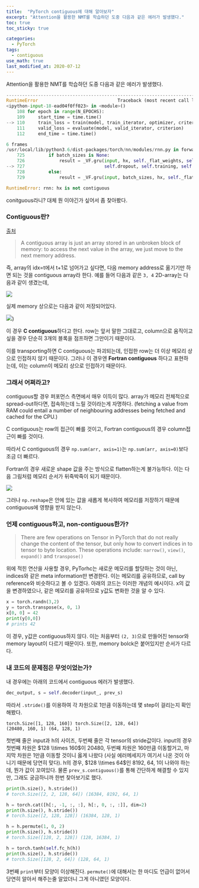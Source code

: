 ```yaml
---
title:  "PyTorch contiguous에 대해 알아보자"
excerpt: "Attention을 활용한 NMT를 학습하던 도중 다음과 같은 에러가 발생했다."
toc: true
toc_sticky: true

categories:
  - PyTorch
tags:
  - contiguous
use_math: true
last_modified_at: 2020-07-12
---
```


Attention을 활용한 NMT를 학습하던 도중 다음과 같은 에러가 발생했다.

```python
---------------------------------------------------------------------------
RuntimeError                              Traceback (most recent call last)
<ipython-input-18-ead04f0ff023> in <module>()
    108 for epoch in range(N_EPOCHS):
    109     start_time = time.time()
--> 110     train_loss = train(model, train_iterator, optimizer, criterion, CLIP)
    111     valid_loss = evaluate(model, valid_iterator, criterion)
    112     end_time = time.time()

6 frames
/usr/local/lib/python3.6/dist-packages/torch/nn/modules/rnn.py in forward(self, input, hx)
    725         if batch_sizes is None:
    726             result = _VF.gru(input, hx, self._flat_weights, self.bias, self.num_layers,
--> 727                              self.dropout, self.training, self.bidirectional, self.batch_first)
    728         else:
    729             result = _VF.gru(input, batch_sizes, hx, self._flat_weights, self.bias,

RuntimeError: rnn: hx is not contiguous
```

conitguous라니? 대체 뭔 이야긴가 싶어서 좀 찾아봤다.

### Contiguous란?

[출처](https://stackoverflow.com/questions/26998223/what-is-the-difference-between-contiguous-and-non-contiguous-arrays?fbclid=IwAR21BZEIAtBzlIR163wQxvPaKE9e0oHpXgB4qEGt9LSsG5an8avYiRfw8as)

> A contiguous array is just an array stored in an unbroken block of memory: to access the next value in the array, we just move to the next memory address.

즉, array의 idx=t에서 t+1로 넘어가고 싶다면, 다음 memory address로 옮기기만 하면 되는 것을 contiguous array라 한다. 예를 들어 다음과 같은 `3, 4` 2D-array는 다음과 같이 생겼는데,

![](https://i.stack.imgur.com/BJIVL.png)

실제 memory 상으로는 다음과 같이 저장되어있다.

![](https://i.stack.imgur.com/MXrA6.png))

이 경우 **C contiguous**하다고 한다. row는 앞서 말한 그대로고, column으로 움직이고 싶을 경우 단순히 3개의 블록을 점프하면 그만이기 때문이다.

이를 transporting하면 C contiguous는 파괴되는데, 인접한 row는 더 이상 메모리 상으로 인접하지 않기 때문이다. 그러나 이 경우엔 **Fortran contiguous** 하다고 표현하는데, 이는 column이 메모리 상으로 인접하기 때문이다.

### 그래서 어쩌라고?

contiguous할 경우 퍼포먼스 측면에서 매우 이득이 많다. array가 메모리 전체적으로 spread-out하다면, 접속하는데 느릴 것이라는게 자명하다. (fetching a value from RAM could entail a number of neighbouring addresses being fetched and cached for the CPU.)

C contiguous는 row의 접근이 빠를 것이고, Fortran contiguous의 경우 column접근이 빠를 것이다.

따라서 C contiguous의 경우 `np.sum(arr, axis=1)`는 `np.sum(arr, axis=0)`보다 조금 더 빠르다.

Fortran의 경우 새로운 shape 값을 주는 방식으로 flatten하는게 불가능하다. 이는 다음 그림처럼 메모리 순서가 뒤죽박죽이 되기 때문이다.

![](https://i.stack.imgur.com/GhErW.png)

그러나 `np.reshape`은 안에 있는 값을 새롭게 복사하여 메모리를 저장하기 때문에 contiguous에 영향을 받지 않는다.

### 언제 contiguous하고, non-contiguous한가?

> There are few operations on Tensor in PyTorch that do not really change the content of the tensor, but only how to convert indices in to tensor to byte location. These operations include: `narrow()`, `view()`, `expand()` and `transpose()`

위에 적힌 연산을 사용할 경우, PyTorhc는 새로운 메모리를 할당하는 것이 아닌, indices와 같은 meta information만 변경한다. 이는 메모리를 공유하므로, call by reference와 비슷하다고 볼 수 있겠다. 아래의 코드는 이러한 개념의 예시이다. x의 값을 변경하였으나, 같은 메모리를 공유하므로 y값도 변화한 것을 알 수 있다.

```python
x = torch.randn(3,2)
y = torch.transpose(x, 0, 1)
x[0, 0] = 42
print(y[0,0])
# prints 42
```

이 경우, y값은 contiguous하지 않다. 이는 처음부터 `(2, 3)`으로 만들어진 tensor와 memory layout이 다르기 때문이다. 또한, memory bolck은 붙어있지만 순서가 다르다.

### 내 코드의 문제점은 무엇이었는가?

내 경우에는 아래의 코드에서 contiguous 에러가 발생했다.

```python
dec_output, s = self.decoder(input_, prev_s)
```

따라서 `.stride()`를 이용하여 각 차원으로 1만큼 이동하는데 몇 step이 걸리는지 확인해봤다.

```
torch.Size([1, 128, 160]) torch.Size([2, 128, 64])
(20480, 160, 1) (64, 128, 1)
```

첫번째 줄은 input과 h의 사이즈, 두번째 줄은 각 tensor의 stride값이다. input의 경우 첫번째 차원은 $128 \\times 160$이 20480, 두번째 차원은 160만큼 이동할거고, 마지막 차원은 1만큼 이동할 것이니 옳게 나왔다 (사실 에러메세지가 여기서 나온 것이 아니기 때문에 당연히 맞다). h의 경우, $128 \\times 64$인 8192, 64, 1이 나와야 하는데, 뭔가 값이 꼬여있다. 물론 `prev_s.contiguous()`를 통해 간단하게 해결할 수 있지만, 그래도 궁금하니까 한번 찾아보기로 했다.

```python
print(h.size(), h.stride())
# torch.Size([2, 2, 128, 64]) (16384, 8192, 64, 1)

h = torch.cat([h[:, -1, :, :], h[:, 0, :, :]], dim=2)
print(h.size(), h.stride())
# torch.Size([2, 128, 128]) (16384, 128, 1)

h = h.permute(1, 0, 2)
print(h.size(), h.stride())
# torch.Size([128, 2, 128]) (128, 16384, 1)

h = torch.tanh(self.fc_h(h))
print(h.size(), h.stride())
# torch.Size([128, 2, 64]) (128, 64, 1)
```

3번째 `print`부터 모양이 이상해진다. `permute()`에 대해서는 한 마디도 언급이 없어서 당연히 알아서 해주는줄 알았더니 그게 아니였던 모양이다.